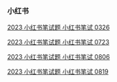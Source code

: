 ### 小红书
[2023 小红书笔试题 小红书笔试 0326](https://www.nowcoder.com/issue/tutorial?zhuanlanId=0ODrNm&uuid=5499c068a54b4b6b9252e1ca7fcb3911)

[2023 小红书笔试题 小红书笔试 0723](https://www.nowcoder.com/issue/tutorial?zhuanlanId=0ODrNm&uuid=d75ed2c609124f3eab7df0811819c22a)

[2023 小红书笔试题 小红书笔试 0806](https://www.nowcoder.com/issue/tutorial?zhuanlanId=0ODrNm&uuid=5697fe327bf94b69a9d72d2d3de7cd78)

[2023 小红书笔试题 小红书笔试 0819](https://www.nowcoder.com/issue/tutorial?zhuanlanId=0ODrNm&uuid=608793a748f448b4b344ad49cf0f593a)
